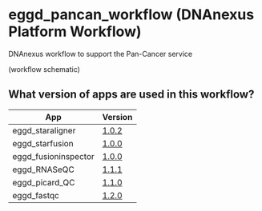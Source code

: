 # eggd_pancan_workflow (DNAnexus Platform Workflow)

DNAnexus workflow to support the Pan-Cancer service

(workflow schematic)

## What version of apps are used in this workflow?

|  App 	| Version  	|
|---	|---	|
|eggd_staraligner       |[1.0.2](https://github.com/eastgenomics/eggd_staraligner/releases/tag/v1.0.2)|
|eggd_starfusion           |[1.0.0](https://github.com/eastgenomics/eggd_starfusion/releases/tag/v1.0.0)|
|eggd_fusioninspector             |[1.0.0](https://github.com/eastgenomics/eggd_fusioninspector/releases/tag/v1.0.0)|
|eggd_RNASeQC |[1.1.1](https://github.com/eastgenomics/eggd_RNASeQC/releases/tag/v1.1.1)|
|eggd_picard_QC           |[1.1.0](https://github.com/eastgenomics/eggd_picardqc/releases/tag/v1.1.0)|
|eggd_fastqc |[1.2.0](https://github.com/eastgenomics/eggd_fastqc/releases/tag/v1.2.0)|
